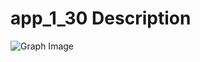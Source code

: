 # app_1_30 Description
![Graph Image](../../../../../fdp-definition/target/doc/images/app_1_30.png)
